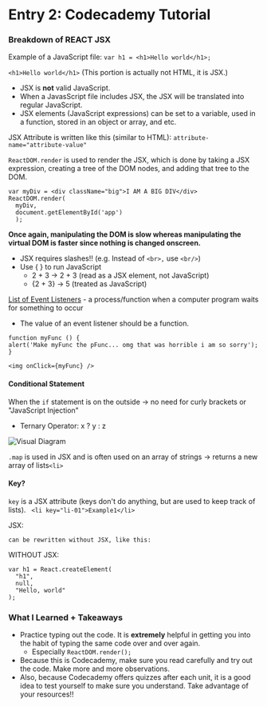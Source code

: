 # Entry 2: Codecademy Tutorial 

### Breakdown of REACT JSX
Example of a JavaScript file:
```var h1 = <h1>Hello world</h1>;```

```<h1>Hello world</h1>``` 
(This portion is actually not HTML, it is JSX.)
* JSX is **not** valid JavaScript.
* When a JavasScript file includes JSX, the JSX will be translated into regular JavaScript.
* JSX elements (JavaScript expressions) can be set to a variable, used in a function, stored in an object or array, and etc. 

JSX Attribute is written like this (similar to HTML): ```attribute-name="attribute-value"```

```ReactDOM.render``` is used to render the JSX, which is done by taking a JSX expression, creating a tree of the DOM nodes, and adding that tree to the DOM.
```
var myDiv = <div className="big">I AM A BIG DIV</div>
ReactDOM.render(
  myDiv, 
  document.getElementById('app')
  );
```
**Once again, manipulating the DOM is slow whereas manipulating the virtual DOM is faster since nothing is changed onscreen.**

* JSX requires slashes!! (e.g. Instead of ```<br>,``` use ```<br/>```)
* Use { } to run JavaScript 
  * 2 + 3 → 2 + 3 (read as a JSX element, not JavaScript)
  * {2 + 3} → 5 (treated as JavaScript)

[List of Event Listeners](https://facebook.github.io/react/docs/events.html#supported-events) - a process/function when a computer program waits for something to occur
  * The value of an event listener should be a function.
  ```
function myFunc () {
  alert('Make myFunc the pFunc... omg that was horrible i am so sorry');
}

<img onClick={myFunc} />
```

#### Conditional Statement
When the ```if``` statement is on the outside → no need for curly brackets or "JavaScript Injection"

* Ternary Operator: x ? y : z 

![Visual Diagram](http://unitedwebsoft.in/blog/wp-content/uploads/2015/10/php_ternary_operator.png)

```.map``` is used in JSX and is often used on an array of strings → returns a new array of lists```<li>```

#### Key?
```key``` is a JSX attribute (keys don't do anything, but are used to keep track of lists).
``` <li key="li-01">Example1</li>```


JSX: 
```var h1 = <h1>Hello world</h1>;
can be rewritten without JSX, like this:
```
WITHOUT JSX:
```
var h1 = React.createElement(
  "h1",
  null,
  "Hello, world"
);
```

### What I Learned + Takeaways
* Practice typing out the code. It is **extremely** helpful in getting you into the habit of typing the same code over and over again.
  * Especially ```ReactDOM.render();```
* Because this is Codecademy, make sure you read carefully and try out the code. Make more and more observations. 
* Also, because Codecademy offers quizzes after each unit, it is a good idea to test yourself to make sure you understand. Take advantage of your resources!! 
